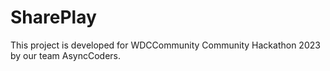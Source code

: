 # SharePlay
This project is developed for WDCCommunity Community Hackathon 2023 by our team AsyncCoders.
